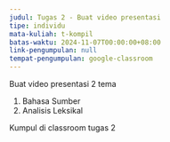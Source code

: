 ```yaml
---
judul: Tugas 2 - Buat video presentasi
tipe: individu
mata-kuliah: t-kompil
batas-waktu: 2024-11-07T00:00:00+08:00
link-pengumpulan: null
tempat-pengumpulan: google-classroom
---
```


Buat video presentasi 2 tema

1. Bahasa Sumber
2. Analisis Leksikal

Kumpul di classroom tugas 2
